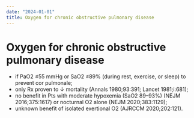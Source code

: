 ```yaml
---
date: "2024-01-01"
title: Oxygen for chronic obstructive pulmonary disease
---
```


# Oxygen for chronic obstructive pulmonary disease

* if PaO2 ≤55 mmHg or SaO2 ≤89% (during rest, exercise, or sleep) to prevent cor pulmonale;
* only Rx proven to ↓ mortality (Annals 1980;93:391; Lancet 1981;i:681);
* no benefit in Pts with moderate hypoxemia (SaO2 89–93%) (NEJM 2016;375:1617) or nocturnal O2 alone (NEJM 2020;383:1129);
* unknown benefit of isolated exertional O2 (AJRCCM 2020;202:121).
